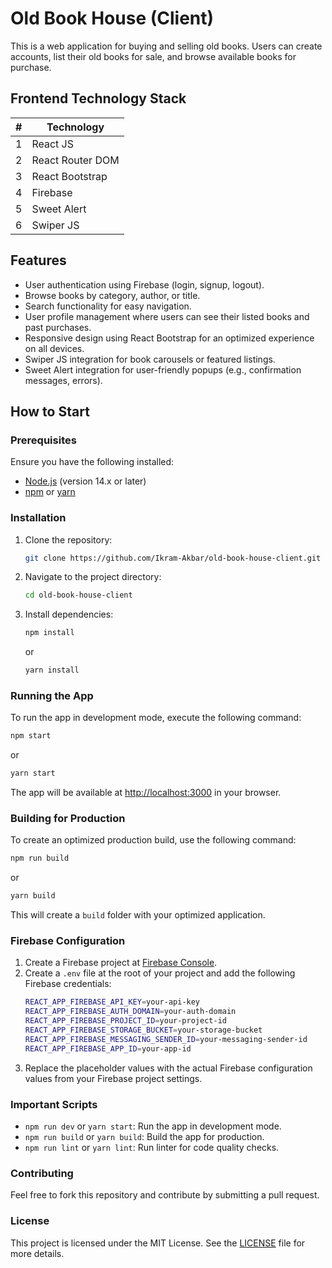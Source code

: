 # Old Book House (Client)

This is a web application for buying and selling old books. Users can create accounts, list their old books for sale, and browse available books for purchase.

## Frontend Technology Stack

| # | Technology       |
| - | ---------------- |
| 1 | React JS         |
| 2 | React Router DOM |
| 3 | React Bootstrap  |
| 4 | Firebase         |
| 5 | Sweet Alert      |
| 6 | Swiper JS        |

## Features

- User authentication using Firebase (login, signup, logout).
- Browse books by category, author, or title.
- Search functionality for easy navigation.
- User profile management where users can see their listed books and past purchases.
- Responsive design using React Bootstrap for an optimized experience on all devices.
- Swiper JS integration for book carousels or featured listings.
- Sweet Alert integration for user-friendly popups (e.g., confirmation messages, errors).

## How to Start

### Prerequisites

Ensure you have the following installed:

- [Node.js](https://nodejs.org/) (version 14.x or later)
- [npm](https://www.npmjs.com/) or [yarn](https://yarnpkg.com/)

### Installation

1. Clone the repository:

   ```bash
   git clone https://github.com/Ikram-Akbar/old-book-house-client.git
   ```
2. Navigate to the project directory:

   ```bash
   cd old-book-house-client
   ```
3. Install dependencies:

   ```bash
   npm install
   ```

   or

   ```bash
   yarn install
   ```

### Running the App

To run the app in development mode, execute the following command:

```bash
npm start
```

or

```bash
yarn start
```

The app will be available at [http://localhost:3000](http://localhost:3000) in your browser.

### Building for Production

To create an optimized production build, use the following command:

```bash
npm run build
```

or

```bash
yarn build
```

This will create a `build` folder with your optimized application.

### Firebase Configuration

1. Create a Firebase project at [Firebase Console](https://console.firebase.google.com/).
2. Create a `.env` file at the root of your project and add the following Firebase credentials:
   ```bash
   REACT_APP_FIREBASE_API_KEY=your-api-key
   REACT_APP_FIREBASE_AUTH_DOMAIN=your-auth-domain
   REACT_APP_FIREBASE_PROJECT_ID=your-project-id
   REACT_APP_FIREBASE_STORAGE_BUCKET=your-storage-bucket
   REACT_APP_FIREBASE_MESSAGING_SENDER_ID=your-messaging-sender-id
   REACT_APP_FIREBASE_APP_ID=your-app-id
   ```
3. Replace the placeholder values with the actual Firebase configuration values from your Firebase project settings.

### Important Scripts

- `npm run dev` or `yarn start`: Run the app in development mode.
- `npm run build` or `yarn build`: Build the app for production.
- `npm run lint` or `yarn lint`: Run linter for code quality checks.

### Contributing

Feel free to fork this repository and contribute by submitting a pull request.

### License

This project is licensed under the MIT License. See the [LICENSE](LICENSE) file for more details.
